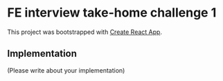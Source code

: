 # FE interview take-home challenge 1

This project was bootstrapped with [Create React App](https://github.com/facebook/create-react-app).

## Implementation

(Please write about your implementation)
